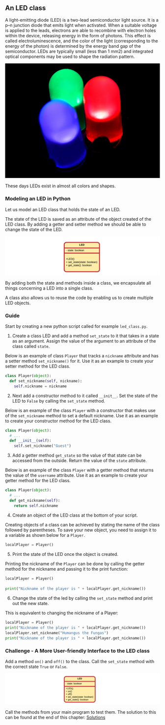 ## An LED class

A light-emitting diode (LED) is a two-lead semiconductor light source. It is a p–n junction diode that emits light when activated. When a suitable voltage is applied to the leads, electrons are able to recombine with electron holes within the device, releasing energy in the form of photons. This effect is called electroluminescence, and the color of the light (corresponding to the energy of the photon) is determined by the energy band gap of the semiconductor. LEDs are typically small (less than 1 mm2) and integrated optical components may be used to shape the radiation pattern.

![A Light Emitting Diode[^1]](img/RBG-LED.jpg)

[^1]: Source https://en.wikipedia.org/wiki/Light-emitting_diode

These days LEDs exist in almost all colors and shapes.

### Modeling an LED in Python

Let us model an LED class that holds the state of an LED.

The state of the LED is saved as an attribute of the object created of the LED class. By adding a getter and setter method we should be able to change the state of the LED.

![Basic LED class](img/basic_led_class.png)

By adding both the state and methods inside a class, we encapsulate all things concerning a LED into a single class.

A class also allows us to reuse the code by enabling us to create multiple LED objects.

### Guide

Start by creating a new python script called for example `led_class.py`.

1. Create a class LED and add a method `set_state` to it that takes in a state as an argument. Assign the value of the argument to an attribute of the class called `state`.

Below is an example of class `Player` that tracks a `nickname` attribute and has a setter method `set_nickname()` for it. Use it as an example to create your setter method for the LED class.

```python
class Player(object):
  def set_nickname(self, nickname):
    self.nickname = nickname
```

2. Next add a constructor method to it called `__init__`. Set the state of the LED to `False` by calling the `set_state` method.

Below is an example of the class `Player` with a constructor that makes use of the `set_nickname` method to set a default nickname. Use it as an example to create your constructor method for the LED class.

```python
class Player(object):
  # ...
  def __init__(self):
    self.set_nickname("Guest")
```

3. Add a getter method `get_state` so the value of that state can be accessed from the outside. Return the value of the `state` attribute.

Below is an example of the class `Player` with a getter method that returns the value of the `username` attribute. Use it as an example to create your getter method for the LED class.

```python
class Player(object):
  # ...
  def get_nickname(self):
    return self.nickname
```

4. Create an object of the LED class at the bottom of your script.

Creating objects of a class can be achieved by stating the name of the class followed by parentheses. To save your new object, you need to assign it to a variable as shown below for a `Player`.

```python
localPlayer = Player()
```

5. Print the state of the LED once the object is created.

Printing the nickname of the `Player` can be done by calling the getter method for the nickname and passing it to the print function:

```python
localPlayer = Player()

print("Nickname of the player is " + localPlayer.get_nickname())
```

6. Change the state of the led by calling the `set_state` method and print out the new state.

This is equivalent to changing the nickname of a Player:

```python
localPlayer = Player()
print("Nickname of the player is " + localPlayer.get_nickname())
localPlayer.set_nickname("Humangus the Fungas")
print("Nickname of the player is " + localPlayer.get_nickname())
```

### Challenge - A More User-friendly Interface to the LED class

Add a method `on()` and `off()` to the class. Call the `set_state` method with the correct state `True` or `False`.

![More User-friendly LED class](img/more_userfriendy_class.png)

Call the methods from your main program to test them. The solution to this can be found at the end of this chapter: [Solutions](../hands_on_python/solutions.md)

